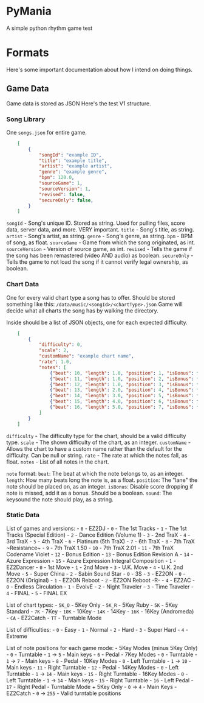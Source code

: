 # PyMania
 A simple python rhythm game test

# Formats
Here's some important documentation about how I intend on doing things.

## Game Data
Game data is stored as JSON
Here's the test V1 structure.

### Song Library
One `songs.json` for entire game.
```json
    [
        {
            "songId": "example ID",
            "title": "example title",
            "artist": "example artist",
            "genre": "example genre",
            "bpm": 120.0,
            "sourceGame": 1,
            "sourceVersion": 1,
            "revised": false,
            "secureOnly": false,
        }
    ]
```
`songId` - Song's unique ID. Stored as string. Used for pulling files, score data, server data, and more. VERY important.
`title` - Song's title, as string.
`artist` - Song's artist, as string.
`genre` - Song's genre, as string.
`bpm` - BPM of song, as float.
`sourceGame` - Game from which the song originated, as int.
`sourceVersion` - Version of source game, as int.
`revised` - Tells the game if the song has been remastered (video AND audio) as boolean.
`secureOnly` - Tells the game to not load the song if it cannot verify legal ownership, as boolean.

### Chart Data
One for every valid chart type a song has to offer. Should be stored something like this: `/data/music/<songId>/<chartType>.json`
Game will decide what all charts the song has by walking the directory.

Inside should be a list of JSON objects, one for each expected difficulty.
```json
    [
        {
            "difficulty": 0,
            "scale": 2,
            "customName": "example chart name",
            "rate": 1.0,
            "notes": [
                {"beat": 10, "length": 1.0, "position": 1, "isBonus": false, "sound": "ex_sound_1"},
                {"beat": 11, "length": 1.0, "position": 2, "isBonus": false, "sound": "ex_sound_2"},
                {"beat": 12, "length": 1.0, "position": 3, "isBonus": false, "sound": "ex_sound_3"},
                {"beat": 13, "length": 2.0, "position": 4, "isBonus": false, "sound": "ex_sound_4"},
                {"beat": 14, "length": 3.0, "position": 5, "isBonus": false, "sound": "ex_sound_5"},
                {"beat": 15, "length": 4.0, "position": 6, "isBonus": false, "sound": "ex_sound_6"},
                {"beat": 16, "length": 5.0, "position": 7, "isBonus": false, "sound": "ex_sound_7"},
            ]
        }
    ]
```
`difficulty` - The difficulty type for the chart, should be a valid difficulty type.
`scale` - The shown difficulty of the chart, as an integer.
`customName` - Allows the chart to have a custom name rather than the default for the difficulty. Can be null or string.
`rate` - The rate at which the notes fall, as float.
`notes` - List of all notes in the chart.

`note` format:
    `beat`: The beat at which the note belongs to, as an integer. 
    `length`: How many beats long the note is, as a float.
    `position`: The "lane" the note should be placed on, as an integer.
    `isBonus`: Disable score dropping if note is missed, add it as a bonus. Should be a boolean.
    `sound`: The keysound the note should play, as a string.

### Static Data
List of games and versions:
    - `0` - EZ2DJ
      - `0` - The 1st Tracks
      - `1` - The 1st Tracks (Special Edition)
      - `2` - Dance Edition (Volume 1)
      - `3` - 2nd TraX
      - `4` - 3rd TraX
      - `5` - 4th TraX
      - `6` - Platinum (5th TraX)
      - `7` - 6th TraX
      - `8` - 7th TraX ~Resistance~
      - `9` - 7th TraX 1.50
      - `10` - 7th TraX 2.01
      - `11` - 7th TraX Codename Violet
      - `12` - Bonus Edition
      - `13` - Bonus Edition Revision A
      - `14` - Azure Expression
      - `15` - Azure Expression Integral Composition
    - `1` - EZ2Dancer
      - `0` - 1st Move
      - `1` - 2nd Move
      - `3` - U.K. Move
      - `4` - U.K. 2nd Move
      - `5` - Super China
    - `2` - Sabin Sound Star
      - `0` - 3S
    - `3` - EZ2ON
      - `0` - EZ2ON (Original)
      - `1` - EZ2ON Reboot
      - `2` - EZ2ON Reboot -R-
    - `4` - EZ2AC
      - `0` - Endless Circulation
      - `1` - EvolvE
      - `2` - Night Traveler
      - `3` - Time Traveler
      - `4` - FINAL
      - `5` - FINAL EX

List of chart types:
    - `5K_O` - 5Key Only
    - `5K_R` - 5Key Ruby
    - `5K` - 5Key Standard
    - `7K` - 7Key
    - `10K` - 10Key
    - `14K` - 14Key
    - `16K` - 16Key (Andromeda)
    - `CA` - EZ2Catch
    - `TT` - Turntable Mode

List of difficulties:
    - `0` - Easy
    - `1` - Normal
    - `2` - Hard
    - `3` - Super Hard
    - `4` - Extreme

List of note positions for each game mode:
    - 5Key Modes (minus 5Key Only)
      - `0` - Turntable
      - `1` -> `5` - Main keys
      - `6` - Pedal
    - 7Key Modes
      - `0` - Turntable
      - `1` -> `7` - Main keys
      - `8` - Pedal
    - 10Key Modes
      - `0` - Left Turntable
      - `1` -> `10` - Main keys
      - `11` - Right Turntable
      - `12` - Pedal
    - 14Key Modes
      - `0` - Left Turntable
      - `1` -> `14` - Main keys
      - `15` - Right Turntable
    - 16Key Modes
      - `0` - Left Turntable
      - `1` -> `14` - Main keys
      - `15` - Right Turntable
      - `16` - Left Pedal
      - `17` - Right Pedal
    - Turntable Mode + 5Key Only
      - `0` -> `4` - Main Keys
    - EZ2Catch
      - `0` -> `255` - Valid turntable positions